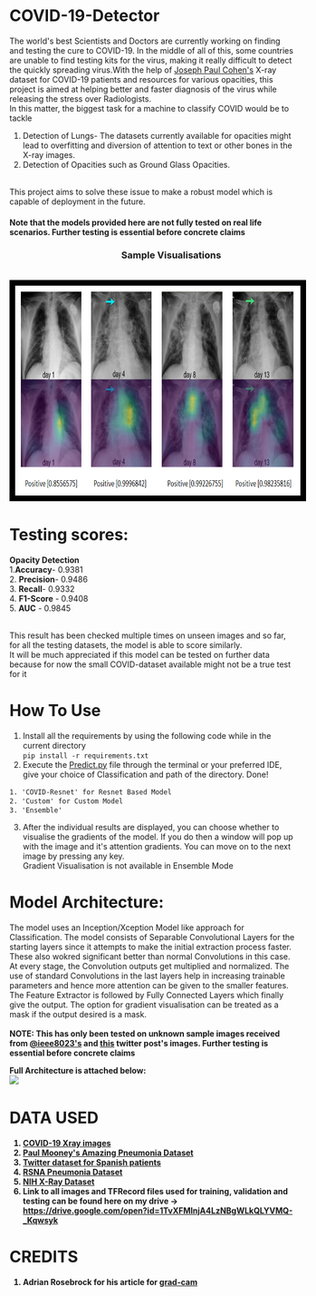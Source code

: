 # COVID-19-Detector
The world's best Scientists and Doctors are currently working on finding and testing the cure to COVID-19. In the middle of all of this, some countries are unable to find testing kits for the virus, making it really difficult to detect the quickly spreading virus.With the help of <a href=https://github.com/ieee8023>Joseph Paul Cohen's</a> X-ray dataset for COVID-19 patients and resources for various opacities, this project is aimed at helping better and faster diagnosis of the virus while releasing the stress over Radiologists.<br>
In this matter, the biggest task for a machine to classify COVID would be to tackle
1. Detection of Lungs- The datasets currently available for opacities might lead to overfitting and diversion of attention to text or other bones in the X-ray images.<br>
2. Detection of Opacities such as Ground Glass Opacities.
<br>
This project aims to solve these issue to make a robust model which is capable of deployment in the future.
<br>
<h4> Note that the models provided here are not fully tested on real life scenarios. Further testing is essential before concrete claims</h4>

<h3> &nbsp;&nbsp;&nbsp;&nbsp;&nbsp;&nbsp;&nbsp;&nbsp;&nbsp;&nbsp;&nbsp;&nbsp;&nbsp;&nbsp;&nbsp;&nbsp;&nbsp;&nbsp;&nbsp;&nbsp;&nbsp;&nbsp;&nbsp;&nbsp;&nbsp;&nbsp;&nbsp;&nbsp;&nbsp;&nbsp;&nbsp;&nbsp;&nbsp;&nbsp;&nbsp;&nbsp;&nbsp;&nbsp;&nbsp;&nbsp;&nbsp;&nbsp;&nbsp;&nbsp;&nbsp;&nbsp;&nbsp;&nbsp;&nbsp;&nbsp; Sample Visualisations</h3>

&nbsp; &nbsp; &nbsp; &nbsp;<img style="border:10px solid black;" src=https://github.com/DarshanDeshpande/COVID-19-Detector/blob/master/images/PredictionVisualisation.png width=700 height=370 class="center">

# Testing scores:
<b>Opacity Detection</b><br>
   1.<b>Accuracy</b>- 0.9381 <br>
   2. <b>Precision</b>- 0.9486 <br>
   3. <b>Recall</b>-  0.9332 <br>
   4. <b>F1-Score</b> - 0.9408 <br>
   5. <b>AUC</b> - 0.9845 <br><br>

This result has been checked multiple times on unseen images and so far, for all the testing datasets, the model is able to score similarly.<br>
It will be much appreciated if this model can be tested on further data because for now the small COVID-dataset available might not be a true test for it

# How To Use
1. Install all the requirements by using the following code while in the current directory<br>
```pip install -r requirements.txt```<br>
2. Execute the <a href=https://github.com/DarshanDeshpande/COVID-19-Detector/blob/master/OpacityDetector/Predict.py>Predict.py</a> file through the terminal or your preferred IDE, give your choice of Classification and path of the directory. Done!<br>
```
1. 'COVID-Resnet' for Resnet Based Model
2. 'Custom' for Custom Model 
3. 'Ensemble'
```
3. After the individual results are displayed, you can choose whether to visualise the gradients of the model. If you do then a window will pop up with the image and it's attention gradients. You can move on to the next image by pressing any key. 
<br>Gradient Visualisation is not available in Ensemble Mode

# Model Architecture:
The model uses an Inception/Xception Model like approach for Classification. The model consists of Separable Convolutional Layers for the starting layers since it attempts to make the initial extraction process faster. These also wokred significant better than normal Convolutions in this case. At every stage, the Convolution outputs get multiplied and normalized. The use of standard Convolutions in the last layers help in increasing trainable parameters and hence more attention can be given to the smaller features. The Feature Extractor is followed by Fully Connected Layers which finally give the output. The option for gradient visualisation can be treated as a mask if the output desired is a mask.<br><br>
<b> NOTE: This has only been tested on unknown sample images received from <a href=https://github.com/ieee8023/covid-chestxray-dataset>@ieee8023's</a> and <a href=https://twitter.com/ChestImaging/status/1243928581983670272>this</a> twitter post's images. Further testing is essential before concrete claims <b>
   
Full Architecture is attached below: <br>
<img src=https://github.com/DarshanDeshpande/COVID-19-Detector/blob/master/images/Model.png class="center">



# DATA USED <br>
  1. <a href=https://github.com/ieee8023/covid-chestxray-dataset>COVID-19 Xray images</a>
  2. <a href=https://www.kaggle.com/paultimothymooney/chest-xray-pneumonia>Paul Mooney's Amazing Pneumonia Dataset</a>
  3. <a href=https://twitter.com/ChestImaging/status/1243928581983670272> Twitter dataset for Spanish patients</a>
  4. <a href=https://www.kaggle.com/c/rsna-pneumonia-detection-challenge/overview>RSNA Pneumonia Dataset</a>
  5. <a href=https://www.kaggle.com/nih-chest-xrays/data>NIH X-Ray Dataset</a>
  6. Link to all images and TFRecord files used for training, validation and testing can be found here on my drive -> https://drive.google.com/open?id=1TvXFMlnjA4LzNBgWLkQLYVMQ-_Kqwsyk
  
# CREDITS <br>
1. Adrian Rosebrock for his article for <a href= https://www.pyimagesearch.com/2020/03/09/grad-cam-visualize-class-activation-maps-with-keras-tensorflow-and-deep-learning/>grad-cam</a> 
